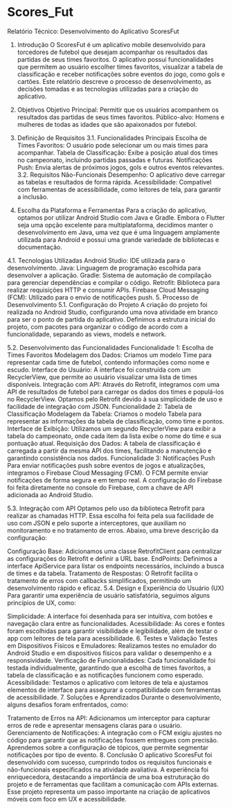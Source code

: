 # Scores_Fut

Relatório Técnico: Desenvolvimento do Aplicativo ScoresFut
1. Introdução
O ScoresFut é um aplicativo mobile desenvolvido para torcedores de futebol que desejam acompanhar os resultados das partidas de seus times favoritos. O aplicativo possui funcionalidades que permitem ao usuário escolher times favoritos, visualizar a tabela de classificação e receber notificações sobre eventos do jogo, como gols e cartões. Este relatório descreve o processo de desenvolvimento, as decisões tomadas e as tecnologias utilizadas para a criação do aplicativo.

2. Objetivos
Objetivo Principal: Permitir que os usuários acompanhem os resultados das partidas de seus times favoritos.
Público-alvo: Homens e mulheres de todas as idades que são apaixonados por futebol.
3. Definição de Requisitos
3.1. Funcionalidades Principais
Escolha de Times Favoritos: O usuário pode selecionar um ou mais times para acompanhar.
Tabela de Classificação: Exibe a posição atual dos times no campeonato, incluindo partidas passadas e futuras.
Notificações Push: Envia alertas de próximos jogos, gols e outros eventos relevantes.
3.2. Requisitos Não-Funcionais
Desempenho: O aplicativo deve carregar as tabelas e resultados de forma rápida.
Acessibilidade: Compatível com ferramentas de acessibilidade, como leitores de tela, para garantir a inclusão.
4. Escolha da Plataforma e Ferramentas
Para a criação do aplicativo, optamos por utilizar Android Studio com Java e Gradle. Embora o Flutter seja uma opção excelente para multiplataforma, decidimos manter o desenvolvimento em Java, uma vez que é uma linguagem amplamente utilizada para Android e possui uma grande variedade de bibliotecas e documentação.

4.1. Tecnologias Utilizadas
Android Studio: IDE utilizada para o desenvolvimento.
Java: Linguagem de programação escolhida para desenvolver a aplicação.
Gradle: Sistema de automação de compilação para gerenciar dependências e compilar o código.
Retrofit: Biblioteca para realizar requisições HTTP e consumir APIs.
Firebase Cloud Messaging (FCM): Utilizado para o envio de notificações push.
5. Processo de Desenvolvimento
5.1. Configuração do Projeto
A criação do projeto foi realizada no Android Studio, configurando uma nova atividade em branco para ser o ponto de partida do aplicativo. Definimos a estrutura inicial do projeto, com pacotes para organizar o código de acordo com a funcionalidade, separando as views, models e network.

5.2. Desenvolvimento das Funcionalidades
Funcionalidade 1: Escolha de Times Favoritos
Modelagem dos Dados: Criamos um modelo Time para representar cada time de futebol, contendo informações como nome e escudo.
Interface do Usuário: A interface foi construída com um RecyclerView, que permite ao usuário visualizar uma lista de times disponíveis.
Integração com API: Através do Retrofit, integramos com uma API de resultados de futebol para carregar os dados dos times e populá-los no RecyclerView. Optamos pelo Retrofit devido à sua simplicidade de uso e facilidade de integração com JSON.
Funcionalidade 2: Tabela de Classificação
Modelagem da Tabela: Criamos o modelo Tabela para representar as informações da tabela de classificação, como time e pontos.
Interface de Exibição: Utilizamos um segundo RecyclerView para exibir a tabela do campeonato, onde cada item da lista exibe o nome do time e sua pontuação atual.
Requisição dos Dados: A tabela de classificação é carregada a partir da mesma API dos times, facilitando a manutenção e garantindo consistência nos dados.
Funcionalidade 3: Notificações Push
Para enviar notificações push sobre eventos de jogos e atualizações, integramos o Firebase Cloud Messaging (FCM). O FCM permite enviar notificações de forma segura e em tempo real. A configuração do Firebase foi feita diretamente no console do Firebase, com a chave de API adicionada ao Android Studio.

5.3. Integração com API
Optamos pelo uso da biblioteca Retrofit para realizar as chamadas HTTP. Essa escolha foi feita pela sua facilidade de uso com JSON e pelo suporte a interceptores, que auxiliam no monitoramento e no tratamento de erros. Abaixo, uma breve descrição da configuração:

Configuração Base: Adicionamos uma classe RetrofitClient para centralizar as configurações do Retrofit e definir a URL base.
EndPoints: Definimos a interface ApiService para listar os endpoints necessários, incluindo a busca de times e da tabela.
Tratamento de Respostas: O Retrofit facilita o tratamento de erros com callbacks simplificados, permitindo um desenvolvimento rápido e eficaz.
5.4. Design e Experiência do Usuário (UX)
Para garantir uma experiência de usuário satisfatória, seguimos alguns princípios de UX, como:

Simplicidade: A interface foi desenhada para ser intuitiva, com botões e navegação clara entre as funcionalidades.
Acessibilidade: As cores e fontes foram escolhidas para garantir visibilidade e legibilidade, além de testar o app com leitores de tela para acessibilidade.
6. Testes e Validação
Testes em Dispositivos Físicos e Emuladores: Realizamos testes no emulador do Android Studio e em dispositivos físicos para validar o desempenho e a responsividade.
Verificação de Funcionalidades: Cada funcionalidade foi testada individualmente, garantindo que a escolha de times favoritos, a tabela de classificação e as notificações funcionem como esperado.
Acessibilidade: Testamos o aplicativo com leitores de tela e ajustamos elementos de interface para assegurar a compatibilidade com ferramentas de acessibilidade.
7. Soluções e Aprendizados
Durante o desenvolvimento, alguns desafios foram enfrentados, como:

Tratamento de Erros na API: Adicionamos um interceptor para capturar erros de rede e apresentar mensagens claras para o usuário.
Gerenciamento de Notificações: A integração com o FCM exigiu ajustes no código para garantir que as notificações fossem entregues com precisão. Aprendemos sobre a configuração de tópicos, que permite segmentar notificações por tipo de evento.
8. Conclusão
O aplicativo ScoresFut foi desenvolvido com sucesso, cumprindo todos os requisitos funcionais e não-funcionais especificados na atividade avaliativa. A experiência foi enriquecedora, destacando a importância de uma boa estruturação do projeto e de ferramentas que facilitam a comunicação com APIs externas. Esse projeto representa um passo importante na criação de aplicativos móveis com foco em UX e acessibilidade.

